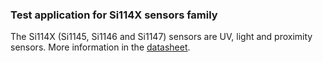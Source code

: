 ### Test application for Si114X sensors family

The Si114X (Si1145, Si1146 and Si1147) sensors are UV, light and proximity sensors.
More information in the [datasheet](https://www.silabs.com/Support%20Documents%2FTechnicalDocs%2FSi1145-46-47.pdf).
